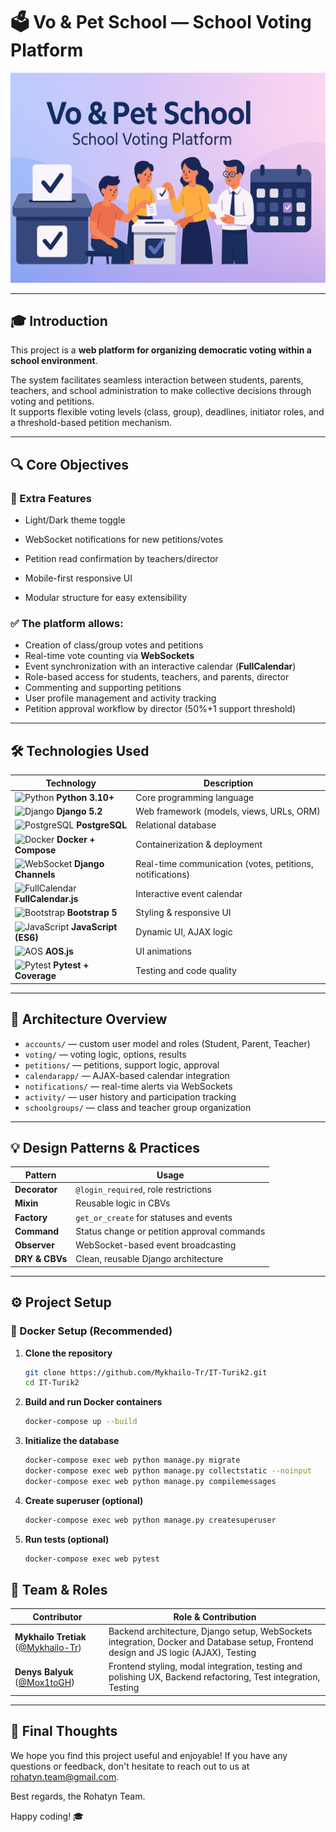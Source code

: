 # 🗳️ Vo & Pet School — School Voting Platform

![Project Banner](https://raw.githubusercontent.com/Mykhailo-Tr/IT-Turik2/main/banner.png)

---

## 🎓 Introduction

This project is a **web platform for organizing democratic voting within a school environment**.

The system facilitates seamless interaction between students, parents, teachers, and school administration to make collective decisions through voting and petitions.  
It supports flexible voting levels (class, group), deadlines, initiator roles, and a threshold-based petition mechanism.

---

## 🔍 Core Objectives

### 🚀 Extra Features
- Light/Dark theme toggle

- WebSocket notifications for new petitions/votes

- Petition read confirmation by teachers/director

- Mobile-first responsive UI

- Modular structure for easy extensibility

### ✅ The platform allows:
- Creation of class/group votes and petitions
- Real-time vote counting via **WebSockets**
- Event synchronization with an interactive calendar (**FullCalendar**)
- Role-based access for students, teachers, and parents, director
- Commenting and supporting petitions
- User profile management and activity tracking
- Petition approval workflow by director (50%+1 support threshold)

---

## 🛠️ Technologies Used

| Technology | Description |
|-----------|-------------|
| ![Python](https://img.shields.io/badge/-Python-3776AB?logo=python&logoColor=white&style=flat-square) **Python 3.10+** | Core programming language |
| ![Django](https://img.shields.io/badge/-Django-092E20?logo=django&logoColor=white&style=flat-square) **Django 5.2** | Web framework (models, views, URLs, ORM) |
| ![PostgreSQL](https://img.shields.io/badge/-PostgreSQL-4169E1?logo=postgresql&logoColor=white&style=flat-square) **PostgreSQL** | Relational database |
| ![Docker](https://img.shields.io/badge/-Docker-2496ED?logo=docker&logoColor=white&style=flat-square) **Docker + Compose** | Containerization & deployment |
| ![WebSocket](https://img.shields.io/badge/-WebSockets-35495E?logo=socket.io&logoColor=white&style=flat-square) **Django Channels** | Real-time communication (votes, petitions, notifications) |
| ![FullCalendar](https://img.shields.io/badge/-FullCalendar-F69C00?logo=javascript&logoColor=white&style=flat-square) **FullCalendar.js** | Interactive event calendar |
| ![Bootstrap](https://img.shields.io/badge/-Bootstrap-7952B3?logo=bootstrap&logoColor=white&style=flat-square) **Bootstrap 5** | Styling & responsive UI |
| ![JavaScript](https://img.shields.io/badge/-JavaScript-F7DF1E?logo=javascript&logoColor=black&style=flat-square) **JavaScript (ES6)** | Dynamic UI, AJAX logic |
| ![AOS](https://img.shields.io/badge/-AOS.js-000000?logo=aos&logoColor=white&style=flat-square) **AOS.js** | UI animations |
| ![Pytest](https://img.shields.io/badge/-Pytest-0A9EDC?logo=pytest&logoColor=white&style=flat-square) **Pytest + Coverage** | Testing and code quality |

---

## 🧠 Architecture Overview

- `accounts/` — custom user model and roles (Student, Parent, Teacher)
- `voting/` — voting logic, options, results
- `petitions/` — petitions, support logic, approval
- `calendarapp/` — AJAX-based calendar integration
- `notifications/` — real-time alerts via WebSockets
- `activity/` — user history and participation tracking
- `schoolgroups/` — class and teacher group organization

---

## 💡 Design Patterns & Practices

| Pattern | Usage |
|--------|-------|
| **Decorator** | `@login_required`, role restrictions |
| **Mixin** | Reusable logic in CBVs |
| **Factory** | `get_or_create` for statuses and events |
| **Command** | Status change or petition approval commands |
| **Observer** | WebSocket-based event broadcasting |
| **DRY & CBVs** | Clean, reusable Django architecture |

---

## ⚙️ Project Setup

### 🔁 Docker Setup (Recommended)

1. **Clone the repository**
   ```bash
   git clone https://github.com/Mykhailo-Tr/IT-Turik2.git
   cd IT-Turik2
   ```

2. **Build and run Docker containers**
   ```bash
   docker-compose up --build
   ```

3. **Initialize the database**
   ```bash
   docker-compose exec web python manage.py migrate
   docker-compose exec web python manage.py collectstatic --noinput
   docker-compose exec web python manage.py compilemessages
   ```

4. **Create superuser (optional)**
   ```bash
   docker-compose exec web python manage.py createsuperuser
   ```

4. **Run tests (optional)**
   ```bash
   docker-compose exec web pytest
   ```

## 👥 Team & Roles

| Contributor        | Role & Contribution                                                                 |
|--------------------|--------------------------------------------------------------------------------------|
| **Mykhailo Tretiak** ([@Mykhailo-Tr](https://github.com/Mykhailo-Tr)) | Backend architecture, Django setup, WebSockets integration, Docker and Database setup, Frontend design and JS logic (AJAX), Testing       |
| **Denys Balyuk** ([@Mox1toGH](https://github.com/Mox1toGH))       | Frontend styling, modal integration, testing and polishing UX, Backend refactoring, Test integration, Testing                         |


---
## 🎉 Final Thoughts

We hope you find this project useful and enjoyable! If you have any questions or feedback, don't hesitate to reach out to us at [rohatyn.team@gmail.com](mailto:rohatyn.team@gmail.com).

Best regards, the Rohatyn Team.

Happy coding! 🎓